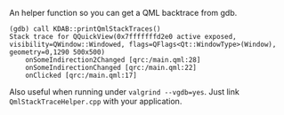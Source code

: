 An helper function so you can get a QML backtrace from gdb.

```
(gdb) call KDAB::printQmlStackTraces()
Stack trace for QQuickView(0x7fffffffd2e0 active exposed, visibility=QWindow::Windowed, flags=QFlags<Qt::WindowType>(Window), geometry=0,1290 500x500)
    onSomeIndirection2Changed [qrc:/main.qml:28]
    onSomeIndirectionChanged [qrc:/main.qml:22]
    onClicked [qrc:/main.qml:17]
```
Also useful when running under `valgrind --vgdb=yes`.
Just link `QmlStackTraceHelper.cpp` with your application.
